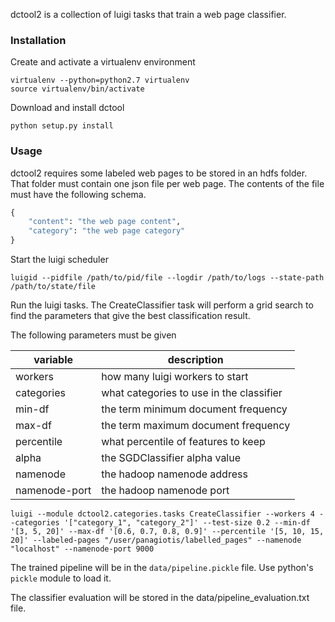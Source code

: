 dctool2 is a collection of luigi tasks that train a web page classifier.

### Installation
Create and activate a virtualenv environment

```
virtualenv --python=python2.7 virtualenv
source virtualenv/bin/activate
```

Download and install dctool

```
python setup.py install
```

### Usage
dctool2 requires some labeled web pages to be stored in an hdfs folder. That
folder must contain one json file per web page. The contents of the file must
have the following schema.

```python
{
    "content": "the web page content",
    "category": "the web page category"
}
```

Start the luigi scheduler

```
luigid --pidfile /path/to/pid/file --logdir /path/to/logs --state-path /path/to/state/file
```

Run the luigi tasks. The CreateClassifier task will perform a grid search to find the
parameters that give the best classification result. 

The following parameters must be given

| variable      | description                              |
| ------------- | ---------------------------------------- |
| workers       | how many luigi workers to start          |
| categories    | what categories to use in the classifier |
| min-df        | the term minimum document frequency      |
| max-df        | the term maximum document frequency      |
| percentile    | what percentile of features to keep      |
| alpha         | the SGDClassifier alpha value            |
| namenode      | the hadoop namenode address              |
| namenode-port | the hadoop namenode port                 |


```
luigi --module dctool2.categories.tasks CreateClassifier --workers 4 --categories '["category_1", "category_2"]' --test-size 0.2 --min-df '[3, 5, 20]' --max-df '[0.6, 0.7, 0.8, 0.9]' --percentile '[5, 10, 15, 20]' --labeled-pages "/user/panagiotis/labelled_pages" --namenode "localhost" --namenode-port 9000
```

The trained pipeline will be in the `data/pipeline.pickle` file. Use python's
`pickle` module to load it.

The classifier evaluation will be stored in the data/pipeline_evaluation.txt file.
